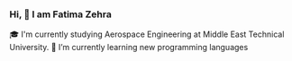 ### Hi, 👋 I am Fatima Zehra

🎓 I'm currently studying Aerospace Engineering at Middle East Technical University.
🌱 I’m currently learning new programming languages 


<!--
-  ...
- 👯 I’m looking to collaborate on ...
- 🤔 I’m looking for help with ...
- 💬 Ask me about ...
- 📫 How to reach me: ...
- 😄 Pronouns: ...
- ⚡ Fun fact: ...
-->
